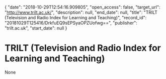 {
  "date": "2018-10-29T12:54:16.909805", 
  "open_access": false, 
  "target_url": "http://www.trilt.ac.uk/", 
  "description": null, 
  "end_date": null, 
  "title": "TRILT (Television and Radio Index for Learning and Teaching)", 
  "record_id": "20181029T125416/DrkfuEQ9sEPSyaOPZUofwg==", 
  "publisher": "trilt.ac.uk", 
  "start_date": null
}

# TRILT (Television and Radio Index for Learning and Teaching)

None